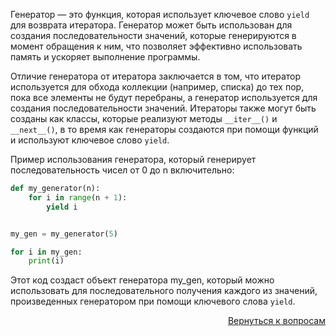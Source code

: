 Генератор — это функция, которая использует ключевое слово `yield` для возврата итератора. Генератор может быть
использован для создания последовательности значений, которые генерируются в момент обращения к ним, что позволяет
эффективно использовать память и ускоряет выполнение программы.

Отличие генератора от итератора заключается в том, что итератор используется для обхода коллекции (например, списка) до
тех пор, пока все элементы не будут перебраны, а генератор используется для создания последовательности значений.
Итераторы также могут быть созданы как классы, которые реализуют методы `__iter__()` и `__next__()`, в то время как
генераторы создаются при помощи функций и используют ключевое слово `yield`.

Пример использования генератора, который генерирует последовательность чисел от 0 до n включительно:

```python
def my_generator(n):
    for i in range(n + 1):
        yield i


my_gen = my_generator(5)

for i in my_gen:
    print(i)
```

Этот код создаст объект генератора my_gen, который можно использовать для последовательного получения каждого из
значений, произведенных генератором при помощи ключевого слова `yield`.

<div align="right">

[Вернуться к вопросам](../Вопросы.md)

</div>

